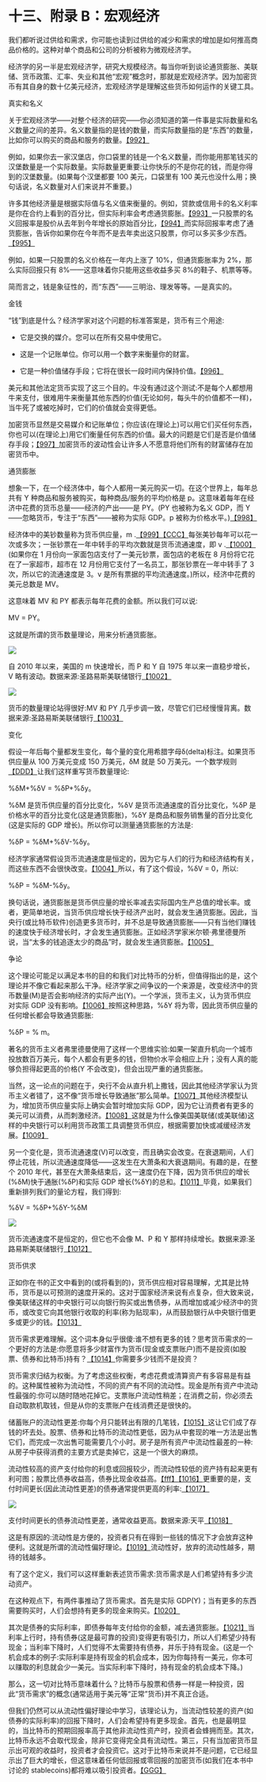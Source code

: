  

# 十三、附录 B：宏观经济

我们都听说过供给和需求，你可能也读到过供给的减少和需求的增加是如何推高商品价格的。这种对单个商品和公司的分析被称为微观经济学。

经济学的另一半是宏观经济学，研究大规模经济。每当你听到谈论通货膨胀、美联储、货币政策、汇率、失业和其他“宏观”概念时，那就是宏观经济学。因为加密货币有其自身的数十亿美元经济，宏观经济学是理解这些货币如何运作的关键工具。

真实和名义

关于宏观经济学——对整个经济的研究——你必须知道的第一件事是实际数量和名义数量之间的差异。名义数量指的是钱的数量，而实际数量指的是“东西”的数量，比如你可以购买的商品和服务的数量。[【992】](part0040.xhtml#a4G3)

例如，如果你去一家汉堡店，你口袋里的钱是一个名义数量，而你能用那笔钱买的汉堡数量是一个实际数量。实际数量更重要:让你快乐的不是你花的钱，而是你得到的汉堡数量。(如果每个汉堡都要 100 美元，口袋里有 100 美元也没什么用；换句话说，名义数量对人们来说并不重要。)

许多其他经济量是根据实际值与名义值来衡量的。例如，贷款或信用卡的名义利率是你在合约上看到的百分比，但实际利率会考虑通货膨胀。[【993】](part0040.xhtml#a5T4)一只股票的名义回报率是股价从去年到今年增长的原始百分比，[【994】](part0040.xhtml#a5T5)而实际回报率考虑了通货膨胀，告诉你如果你在今年而不是去年卖出这只股票，你可以多买多少东西。[【995】](part0040.xhtml#a5T6)

例如，如果一只股票的名义价格在一年内上涨了 10%，但通货膨胀率为 2%，那么实际回报只有 8%——这意味着你只能用这些收益多买 8%的鞋子、机票等等。

简而言之，钱是象征性的，而“东西”——三明治、理发等等。—是真实的。

金钱

“钱”到底是什么？经济学家对这个问题的标准答案是，货币有三个用途:

*   它是交换的媒介。您可以在所有交易中使用它。

*   这是一个记账单位。你可以用一个数字来衡量你的财富。

*   它是一种价值储存手段；它将在很长一段时间内保持价值。[【996】](part0040.xhtml#a5P4)

美元和其他法定货币实现了这三个目的。牛没有通过这个测试:不是每个人都想用牛来支付，很难用牛来衡量其他东西的价值(无论如何，每头牛的价值都不一样)，当牛死了或被吃掉时，它们的价值就会变得更低。

加密货币显然是交易媒介和记账单位；你应该(在理论上)可以用它们买任何东西，你也可以(在理论上)用它们衡量任何东西的价值。最大的问题是它们是否是价值储存手段；[【997】](part0040.xhtml#a60N)加密货币的波动性会让许多人不愿意将他们所有的财富储存在加密货币中。

通货膨胀

想象一下，在一个经济体中，每个人都用一美元购买一切。在这个世界上，每年总共有 Y 种商品和服务被购买，每种商品/服务的平均价格是 p。这意味着每年在经济中花费的货币总量——经济的产出——是 PY。(PY 也被称为名义 GDP，而 Y——忽略货币，专注于“东西”——被称为实际 GDP。p 被称为价格水平。)[【998】](part0040.xhtml#a6JJ)

经济体中的美钞数量称为货币供应量，m .[【999】](part0040.xhtml#a5U3)[【CCC】](part0040.xhtml#a5U4)每张美钞每年可以花一次或多次；一张钞票在一年中转手的平均次数就是货币流通速度，即 v .[【1000】](part0040.xhtml#a5U5)(如果你在 1 月份向一家面包店支付了一美元钞票，面包店的老板在 8 月份将它花在了一家超市，超市在 12 月份用它支付了一名员工，那张钞票在一年中转手了 3 次，所以它的流通速度是 3。v 是所有票据的平均流通速度。)所以，经济中花费的美元总数是 MV。

这意味着 MV 和 PY 都表示每年花费的金额。所以我们可以说:

MV = PY。

这就是所谓的货币数量理论，用来分析通货膨胀。

![](img/image_rsrc7HU.jpg)

自 2010 年以来，美国的 m 快速增长，而 P 和 Y 自 1975 年以来一直稳步增长，V 略有波动。数据来源:圣路易斯美联储银行[【1002】](part0040.xhtml#a7AX)

![](img/image_rsrc7HV.jpg)

货币的数量理论站得很好:MV 和 PY 几乎步调一致，尽管它们已经慢慢背离。数据来源:圣路易斯美联储银行[【1003】](part0040.xhtml#a462)

变化

假设一年后每个量都发生变化，每个量的变化用希腊字母δ(delta)标注。如果货币供应量从 100 万美元变成 150 万美元，δM 就是 50 万美元。一个数学规则[【DDD】](part0040.xhtml#a6WM)让我们这样重写货币数量理论:

%δM+%δV = %δP+%δy。

%δM 是货币供应量的百分比变化，%δV 是货币流通速度的百分比变化，%δP 是价格水平的百分比变化(这是通货膨胀)，%δY 是商品和服务销售量的百分比变化(这是实际的 GDP 增长)。所以你可以测量通货膨胀的方法是:

%δP = %δM+%δV-%δy。

经济学家通常假设货币流通速度是恒定的，因为它与人们的行为和经济结构有关，而这些东西不会很快改变。[【1004】](part0040.xhtml#a4FA)所以，有了这个假设，%δV = 0，所以:

%δP = %δM-%δy。

换句话说，通货膨胀是货币供应量的增长率减去实际国内生产总值的增长率。或者，更简单地说，当货币供应增长快于经济产出时，就会发生通货膨胀。因此，当央行(或比特币软件)创造更多货币时，并不总是导致通货膨胀——只有当他们赚钱的速度快于经济增长时，才会发生通货膨胀。正如经济学家米尔顿·弗里德曼所说，当“太多的钱追逐太少的商品”时，就会发生通货膨胀。[【1005】](part0040.xhtml#a55C)

争论

这个理论可能足以满足本书的目的和我们对比特币的分析，但值得指出的是，这个理论并不像它看起来那么干净。经济学家之间争议的一个来源是，改变经济中的货币数量(M)是否会影响经济的实际产出(Y)。一个学派，货币主义，认为货币供应对实际 GDP 没有影响。[【1006】](part0040.xhtml#a6B3)按照这种思路，%δY 将为零，因此货币供应量的任何增长都会导致通货膨胀:

%δP = % m。

著名的货币主义者弗里德曼使用了这样一个思维实验:如果一架直升机向一个城市投放数百万美元，每个人都会有更多的钱，但物价水平会相应上升；没有人真的能够负担得起更高的价格(Y 不会改变)，但会出现严重的通货膨胀。

当然，这一论点的问题在于，央行不会从直升机上撒钱，因此其他经济学家认为货币主义者错了，这不像“货币增长导致通胀”那么简单。[【1007】](part0040.xhtml#a785)其他经济模型认为，增加货币供应量实际上确实会暂时增加实际 GDP，因为它让消费者有更多的美元可以消费，从而刺激经济。[【1008】](part0040.xhtml#a786)这就是为什么像美国美联储(或美联储)这样的中央银行可以利用货币政策工具调整货币供应，根据需要加快或减缓经济发展。[【1009】](part0040.xhtml#a787)

另一个变化是，货币流通速度(V)可以改变，而且确实会改变。在衰退期间，人们停止花钱，所以流通速度降低——这发生在大萧条和大衰退期间。有趣的是，在整个 2010 年代，甚至在大萧条结束后，这一速度仍在下降，因为货币供应的增长(%δM)快于通胀(%δP)和实际 GDP 增长(%δY)的总和。[【1011】](part0040.xhtml#a6R6)毕竟，如果我们重新排列我们的量论方程，我们得到:

%δV = %δP+%δY-%δM

![](img/image_rsrc7HW.jpg)

货币流通速度不是恒定的，但它也不会像 M、P 和 Y 那样持续增长。数据来源:圣路易斯美联储银行[【1012】](part0040.xhtml#a6X7)

货币供求

正如你在书的正文中看到的(或将看到的)，货币供应相对容易理解，尤其是比特币，货币是以可预测的速度开采的。这对于国家经济来说有点复杂，但大致来说，像美联储这样的中央银行可以向银行购买或出售债券，从而增加或减少经济中的货币，或改变它向其他银行收取的利率(称为贴现率)，从而鼓励银行从中央银行借更多或更少的钱。[【1013】](part0040.xhtml#a6U9)

货币需求更难理解。这个词本身似乎很傻:谁不想有更多的钱？思考货币需求的一个更好的方法是:你愿意将多少财富作为货币(现金或支票账户)而不是投资(如股票、债券和比特币)持有？[【1014】](part0040.xhtml#a4NH)你需要多少钱而不是投资？

货币需求归结为权衡。为了考虑这些权衡，考虑花费或清算资产有多容易是有益的。这种属性被称为流动性，不同的资产有不同的流动性。现金是所有资产中流动性最强的:你可以随时随地花掉它。支票账户流动性稍差；在消费之前，你必须去自动取款机取钱，但是从你的支票账户在线消费还是很快的。

储蓄账户的流动性更差:你每个月只能转出有限的几笔钱，[【1015】](part0040.xhtml#a657)这让它们成了存钱的坏去处。股票、债券和比特币的流动性更低，因为从中套现的唯一方法是出售它们，而完成一次出售可能需要几个小时。房子是所有资产中流动性最差的一种:从房子中获得消费的主要方式是卖掉它，这是一个很大的麻烦。

流动性较高的资产支付给你的利息或回报较少，而流动性较低的资产持有起来更有利可图；股票比债券收益高，债券比现金收益高。[【fff】](part0040.xhtml#a5U8)[【1016】](part0040.xhtml#a5U9)更重要的是，支付时间更长(因此流动性更差)的债券通常提供更高的利率:[【1017】](part0040.xhtml#a5UA)

![](img/image_rsrc7HX.jpg)

支付时间更长的债券流动性更差，通常收益更高。数据来源:天平[【1018】](part0040.xhtml#a5CR)

这是有原因的:流动性是方便的，投资者只有在得到一些钱的情况下才会放弃这种便利。这就是所谓的流动性偏好理论。[【1019】](part0040.xhtml#a4T7)流动性好，放弃的流动性越多，期待的钱越多。

有了这个定义，我们可以这样重新表述货币需求:货币需求是人们希望持有多少流动资产。

在这种观点下，有两件事推动了货币需求。首先是实际 GDP(Y)；当有更多的东西需要购买时，人们会想持有更多的现金来购买。[【1020】](part0040.xhtml#a5GW)

其次是债券的实际利率，即债券每年支付给你的金额，减去通货膨胀。[【1021】](part0040.xhtml#a79K)当利率上行时，持有债券(这是最可靠的投资)变得更有吸引力，所以人们希望少持有现金；当利率下降时，人们觉得不太需要持有债券，并乐于持有现金。(这是一个机会成本的例子:实际利率是持有现金的机会成本，因为你每持有一美元，你本可以赚取的利息就会少一美元。当实际利率下降时，持有现金的机会成本下降。)

那么，这一切对比特币意味着什么？比特币与股票和债券一样是一种投资，因此“货币需求”的概念(通常适用于美元等“正常”货币)并不真正合适。

但我们仍然可以从流动性偏好理论中学习，该理论认为，当流动性较差的资产(如债券的实际利率)的回报下降时，人们会希望持有更多现金。首先，也是最明显的，当比特币的预期回报率高于其他非流动性资产时，投资者会蜂拥而至。其次，比特币永远不会取代现金，除非它变得完全具有流动性。第三，只有当加密货币显示出可观的收益时，投资者才会投资它。这对于比特币来说并不是问题，它已经显示出了巨大的增长，但这意味着任何低回报或零回报的加密货币(如我们在本书中讨论的 stablecoins)都将难以吸引投资者。[【GGG】](part0040.xhtml#a642)